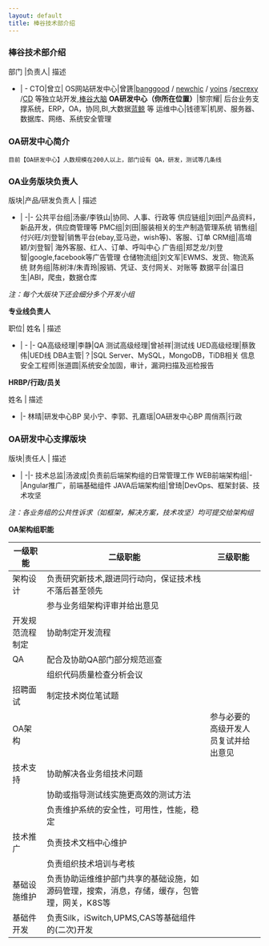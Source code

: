 ```yaml
---
layout: default
title: 棒谷技术部介绍
---
```


### 棒谷技术部介绍

部门 |负责人| 描述
- | -
CTO|曾立|
OS网站研发中心|曾篪|[banggood](https://www.banggood.com/) / [newchic](https://www.newchic.com/) / [yoins](https://www.yoins.com/) /[secrexy](https://www.secrexy.com/) /[CD](https://m.chic.deals/) 等独立站开发,[棒谷大脑](http://ai.banggood.cn/)
**OA研发中心（你所在位置）**|黎宗耀| 后台业务支撑系统，ERP，OA，协同,BI,大数据[蓝鲸](https://data.banggood.cn/) 等
运维中心|钱德军|机房、服务器、数据库、网络、系统安全管理

### OA研发中心简介

	目前【OA研发中心】人数规模在200人以上，部门设有 QA，研发，测试等几条线

### OA业务版块负责人

版块|产品/研发负责人 | 描述
- | -|-
公共平台组|汤豪/李铁山|协同、人事、行政等
供应链组|刘田|产品资料，新品开发，供应商管理等
PMC组|刘田|服装相关的生产制造管理系统
销售组|付兴旺/刘登智|销售平台(ebay,亚马逊，wish等)、客服、订单
CRM组|高堉颖/刘登智| 海外客服、红人、订单、呼叫中心
广告组|郑芝龙/刘登智|google,facebook等广告管理
仓储物流组|刘文军|EWMS、发货、物流系统
财务组|陈树沣/朱青玲|报销、凭证、支付网关、对账等
数据平台|温日生|ABI，爬虫，数据仓库

*注：每个大版块下还会细分多个开发小组*

**专业线负责人**

职位| 姓名 | 描述
- | - |-
QA高级经理|李静|QA
测试高级经理|曾祯祥|测试线
UED高级经理|蔡敦伟|UED线
DBA主管|？|SQL Server、MySQL，MongoDB，TiDB相关
信息安全工程师|张道圆|系统安全加固，审计，漏洞扫描及巡检报告

**HRBP/行政/员关**

姓名 | 描述
 - |-
林晴|研发中心BP
吴小宁、李郭、孔嘉瑶|OA研发中心BP
周俏燕|行政

### OA研发中心支撑版块

版块|责任人 | 描述
- | -|-
技术总监|汤波成|负责前后端架构组的日常管理工作
WEB前端架构组|-|Angular推广，前端基础组件
JAVA后端架构组|曾琦|DevOps、框架封装、技术攻坚

*注：各业务组的公共性诉求（如框架，解决方案，技术攻坚）均可提交给架构组*

**OA架构组职能**

一级职能|二级职能|三级职能
-|-|-
|架构设计|负责研究新技术,跟进同行动向，保证技术栈不落后甚至领先
||参与业务组架构评审并给出意见
|开发规范流程制定|协助制定开发流程
|QA|配合及协助QA部门部分规范巡查
||组织代码质量检查分析会议
|招聘面试|制定技术岗位笔试题
OA架构||参与必要的高级开发人员复试并给出意见
|技术支持|协助解决各业务组技术问题
||协助或指导测试线实施更高效的测试方法
||负责维护系统的安全性，可用性，性能，稳定
|技术推广|负责技术文档中心维护
||负责组织技术培训与考核
|基础设施维护|负责协助运维维护部门共享的基础设施，如源码管理，搜索，消息，存储，缓存，包管理，网关，K8S等
|基础件开发|负责Silk，iSwitch,UPMS,CAS等基础组件的(二次)开发


